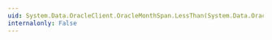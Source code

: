 ```yaml
---
uid: System.Data.OracleClient.OracleMonthSpan.LessThan(System.Data.OracleClient.OracleMonthSpan,System.Data.OracleClient.OracleMonthSpan)
internalonly: False
---
```

